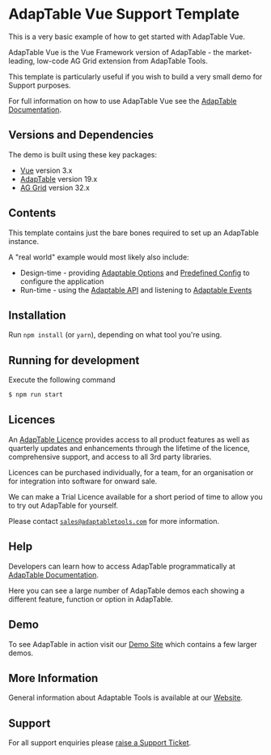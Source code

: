 # AdapTable Vue Support Template

This is a very basic example of how to get started with AdapTable Vue.

AdapTable Vue is the Vue Framework version of AdapTable - the market-leading, low-code AG Grid extension from AdapTable Tools.

This template is particularly useful if you wish to build a very small demo for Support purposes.

For full information on how to use AdapTable Vue see the [AdapTable Documentation](https://docs.adaptabletools.com/guide/vue-overview).

## Versions and Dependencies

The demo is built using these key packages:

- [Vue](https://github.com/vuejs) version 3.x
- [AdapTable](https://docs.adaptabletools.com/) version 19.x
- [AG Grid](https://www.ag-grid.com) version 32.x

## Contents

This template contains just the bare bones required to set up an AdapTable instance.

A "real world" example would most likely also include:

- Design-time - providing [Adaptable Options](https://docs.adaptabletools.com/guide/reference-options-overview) and [Predefined Config](https://docs.adaptabletools.com/guide/reference-predefined-config) to configure the application
- Run-time - using the [Adaptable API](https://docs.adaptabletools.com/guide/reference-api-overview) and listening to [Adaptable Events](https://docs.adaptabletools.com/guide/reference-event-overview)

## Installation

Run `npm install` (or `yarn`), depending on what tool you're using.

## Running for development

Execute the following command

```sh
$ npm run start
```

## Licences

An [AdapTable Licence](https://docs.adaptabletools.com/guide/licensing) provides access to all product features as well as quarterly updates and enhancements through the lifetime of the licence, comprehensive support, and access to all 3rd party libraries.

Licences can be purchased individually, for a team, for an organisation or for integration into software for onward sale.

We can make a Trial Licence available for a short period of time to allow you to try out AdapTable for yourself.

Please contact [`sales@adaptabletools.com`](mailto:sales@adaptabletools.com) for more information.

## Help

Developers can learn how to access AdapTable programmatically at [AdapTable Documentation](https://docs.adaptabletools.com).

Here you can see a large number of AdapTable demos each showing a different feature, function or option in AdapTable.

## Demo

To see AdapTable in action visit our [Demo Site](https://www.adaptabletools.com/demos) which contains a few larger demos.

## More Information

General information about Adaptable Tools is available at our [Website](http://www.adaptabletools.com).

## Support

For all support enquiries please [raise a Support Ticket](https://adaptabletools.zendesk.com/hc/en-us/requests/new).
